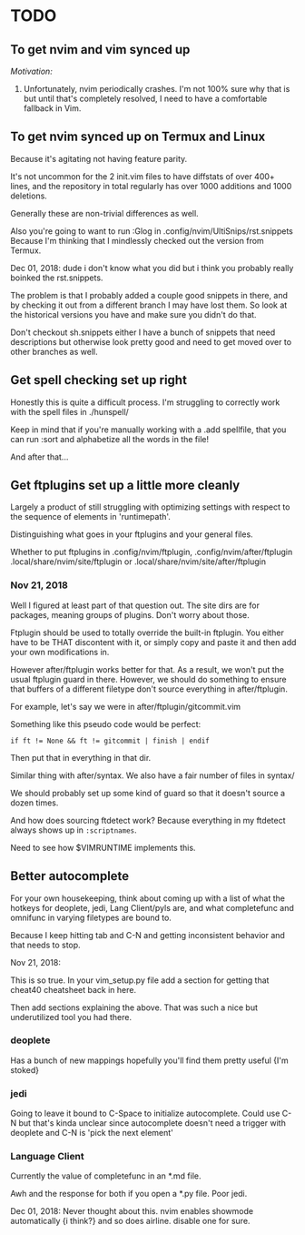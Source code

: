 # TODO

## To get nvim and vim synced up

*Motivation:*

1. Unfortunately, nvim periodically crashes. I'm not 100% sure why that is
   but until that's completely resolved, I need to have a comfortable fallback
   in Vim.

## To get nvim synced up on Termux and Linux

Because it's agitating not having feature parity.

It's not uncommon for the 2 init.vim files to have diffstats of over 400+ lines,
and the repository in total regularly has over 1000 additions and 1000 deletions.

Generally these are non-trivial differences as well.

Also you're going to want to run :Glog in .config/nvim/UltiSnips/rst.snippets
Because I'm thinking that I mindlessly checked out the version from Termux.

Dec 01, 2018: dude i don't know what you did but i think you probably
really boinked the rst.snippets.


The problem is that I probably added a couple good snippets in there, and by
checking it out from a different branch I may have lost them. So look at the
historical versions you have and make sure you didn't do that.

Don't checkout sh.snippets either I have a bunch of snippets that need
descriptions but otherwise look pretty good and need to get moved over
to other branches as well.


## Get spell checking set up right

Honestly this is quite a difficult process. I'm struggling to correctly work
with the spell files in ./hunspell/

Keep in mind that if you're manually working with a .add spellfile, that you
can run :sort and alphabetize all the words in the file!

And after that...

## Get ftplugins set up a little more cleanly

Largely a product of still struggling with optimizing settings with respect to
the sequence of elements in 'runtimepath'.

Distinguishing what goes in your ftplugins and your general files.

Whether to put ftplugins in .config/nvim/ftplugin, .config/nvim/after/ftplugin
.local/share/nvim/site/ftplugin or .local/share/nvim/site/after/ftplugin

### Nov 21, 2018

Well I figured at least part of that question out. The site dirs are for packages,
meaning groups of plugins. Don't worry about those.

Ftplugin should be used to totally override the built-in ftplugin. You either
have to be THAT discontent with it, or simply copy and paste it and then
add your own modifications in.

However after/ftplugin works better for that. As a result, we won't put the
usual ftplugin guard in there. However, we should do something to ensure
that buffers of a different filetype don't source everything in after/ftplugin.

For example, let's say we were in after/ftplugin/gitcommit.vim

Something like this pseudo code would be perfect:

`if ft != None && ft != gitcommit | finish | endif`

Then put that in everything in that dir.

Similar thing with after/syntax. We also have a fair number of files in syntax/

We should probably set up some kind of guard so that it doesn't source a dozen
times.

And how does sourcing ftdetect work? Because everything in my ftdetect always
shows up in `:scriptnames`.

Need to see how $VIMRUNTIME implements this.

## Better autocomplete

For your own housekeeping, think about coming up with a list of what the
hotkeys for deoplete, jedi, Lang Client/pyls are, and what completefunc and
omnifunc in varying filetypes are bound to.

Because I keep hitting tab and C-N and getting inconsistent behavior and
that needs to stop.

Nov 21, 2018:

This is so true. In your vim_setup.py file add a section for getting that cheat40
cheatsheet back in here.

Then add sections explaining the above. That was such a nice but underutilized
tool you had there.

### deoplete

Has a bunch of new mappings hopefully you'll find them pretty useful {I'm stoked}

### jedi

Going to leave it bound to C-Space to initialize autocomplete. Could use C-N
but that's kinda unclear since autocomplete doesn't need a trigger with
deoplete and C-N is 'pick the next element'

### Language Client

Currently the value of completefunc in an \*.md file.

Awh and the response for both if you open a \*.py file. Poor jedi.


Dec 01, 2018:
Never thought about this. nvim enables showmode automatically {i think?} and
so does airline. disable one for sure.
